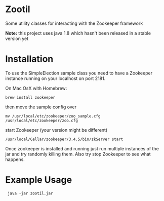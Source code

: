Zootil
======

Some utility classes for interacting with the Zookeeper framework

<b>Note:</b> this project uses java 1.8 which hasn't been released in a stable version yet

Installation
======

To use the SimpleElection sample class you need to have a Zookeeper instance running on your localhost on port 2181. 

On Mac OsX with Homebrew:
    
    brew install zookeeper

then move the sample config over

    mv /usr/local/etc/zookeeper/zoo_sample.cfg /usr/local/etc/zookeeper/zoo.cfg 
    
start Zookeeper (your version might be different)
    
    /usr/local/Cellar/zookeeper/3.4.5/bin/zkServer start
    

Once zookeeper is installed and running just run multiple instances of the jar and try randomly killing them. Also try stop Zookeeper to see what happens.

Example Usage
======

     java -jar zootil.jar

